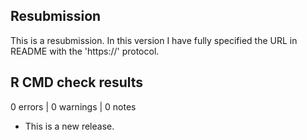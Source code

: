 ## Resubmission

This is a resubmission. In this version I have fully specified the URL in README with the 'https://' protocol.

## R CMD check results

0 errors | 0 warnings | 0 notes

* This is a new release.
